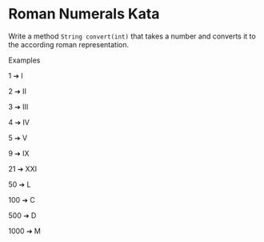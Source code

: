 #  Roman Numerals Kata


Write a method `String convert(int)` that takes a number and converts it to the according roman representation.

Examples

   1 ➔ I
   
   2 ➔ II
   
   3 ➔ III
   
   4 ➔ IV
   
   5 ➔ V
   
   9 ➔ IX
   
  21 ➔ XXI
  
  50 ➔ L
  
 100 ➔ C
 
 500 ➔ D
 
1000 ➔ M
